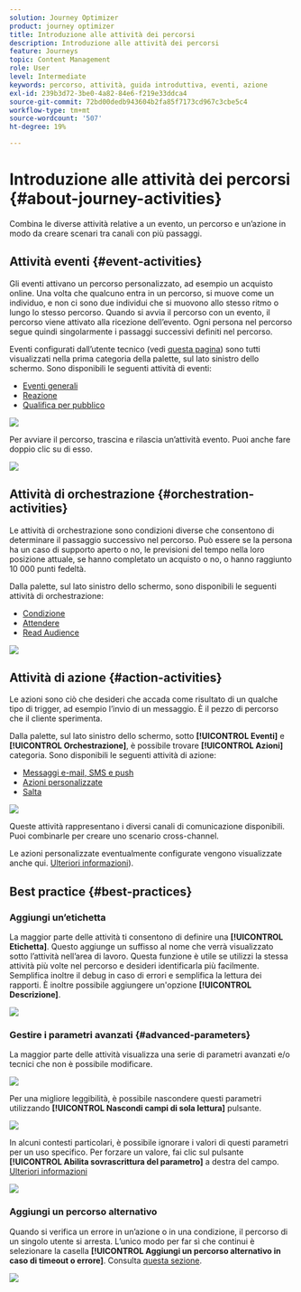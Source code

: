 ```yaml
---
solution: Journey Optimizer
product: journey optimizer
title: Introduzione alle attività dei percorsi
description: Introduzione alle attività dei percorsi
feature: Journeys
topic: Content Management
role: User
level: Intermediate
keywords: percorso, attività, guida introduttiva, eventi, azione
exl-id: 239b3d72-3be0-4a82-84e6-f219e33ddca4
source-git-commit: 72bd00dedb943604b2fa85f7173cd967c3cbe5c4
workflow-type: tm+mt
source-wordcount: '507'
ht-degree: 19%

---
```


# Introduzione alle attività dei percorsi {#about-journey-activities}

Combina le diverse attività relative a un evento, un percorso e un’azione in modo da creare scenari tra canali con più passaggi.

## Attività eventi {#event-activities}

Gli eventi attivano un percorso personalizzato, ad esempio un acquisto online. Una volta che qualcuno entra in un percorso, si muove come un individuo, e non ci sono due individui che si muovono allo stesso ritmo o lungo lo stesso percorso. Quando si avvia il percorso con un evento, il percorso viene attivato alla ricezione dell’evento. Ogni persona nel percorso segue quindi singolarmente i passaggi successivi definiti nel percorso.

Eventi configurati dall’utente tecnico (vedi [questa pagina](../event/about-events.md)) sono tutti visualizzati nella prima categoria della palette, sul lato sinistro dello schermo. Sono disponibili le seguenti attività di eventi:

* [Eventi generali](../building-journeys/general-events.md)
* [Reazione](../building-journeys/reaction-events.md)
* [Qualifica per pubblico](../building-journeys/audience-qualification-events.md)

![](assets/journey43.png)

Per avviare il percorso, trascina e rilascia un’attività evento. Puoi anche fare doppio clic su di esso.

![](assets/journey44.png)

## Attività di orchestrazione {#orchestration-activities}

Le attività di orchestrazione sono condizioni diverse che consentono di determinare il passaggio successivo nel percorso. Può essere se la persona ha un caso di supporto aperto o no, le previsioni del tempo nella loro posizione attuale, se hanno completato un acquisto o no, o hanno raggiunto 10 000 punti fedeltà.

Dalla palette, sul lato sinistro dello schermo, sono disponibili le seguenti attività di orchestrazione:

* [Condizione](../building-journeys/condition-activity.md)
* [Attendere](../building-journeys/wait-activity.md)
* [Read Audience](../building-journeys/read-audience.md)

![](assets/journey49.png)

## Attività di azione {#action-activities}

Le azioni sono ciò che desideri che accada come risultato di un qualche tipo di trigger, ad esempio l’invio di un messaggio. È il pezzo di percorso che il cliente sperimenta.

Dalla palette, sul lato sinistro dello schermo, sotto **[!UICONTROL Eventi]** e **[!UICONTROL Orchestrazione]**, è possibile trovare **[!UICONTROL Azioni]** categoria. Sono disponibili le seguenti attività di azione:

* [Messaggi e-mail, SMS e push](../building-journeys/journeys-message.md)
* [Azioni personalizzate](../building-journeys/using-custom-actions.md)
* [Salta](../building-journeys/jump.md)

![](assets/journey58.png)

Queste attività rappresentano i diversi canali di comunicazione disponibili. Puoi combinarle per creare uno scenario cross-channel.

Le azioni personalizzate eventualmente configurate vengono visualizzate anche qui. [Ulteriori informazioni](../building-journeys/using-custom-actions.md)).

## Best practice {#best-practices}

### Aggiungi un’etichetta

La maggior parte delle attività ti consentono di definire una **[!UICONTROL Etichetta]**. Questo aggiunge un suffisso al nome che verrà visualizzato sotto l’attività nell’area di lavoro. Questa funzione è utile se utilizzi la stessa attività più volte nel percorso e desideri identificarla più facilmente. Semplifica inoltre il debug in caso di errori e semplifica la lettura dei rapporti. È inoltre possibile aggiungere un&#39;opzione **[!UICONTROL Descrizione]**.

![](assets/journey-action-label.png)

### Gestire i parametri avanzati {#advanced-parameters}

La maggior parte delle attività visualizza una serie di parametri avanzati e/o tecnici che non è possibile modificare.

![](assets/journey-advanced-parameters.png)

Per una migliore leggibilità, è possibile nascondere questi parametri utilizzando **[!UICONTROL Nascondi campi di sola lettura]** pulsante.

![](assets/journey-hide-read-only-fields.png)

In alcuni contesti particolari, è possibile ignorare i valori di questi parametri per un uso specifico. Per forzare un valore, fai clic sul pulsante **[!UICONTROL Abilita sovrascrittura del parametro]** a destra del campo. [Ulteriori informazioni](../configuration/primary-email-addresses.md#journey-parameters)

![](assets/journey-enable-parameter-override.png)

### Aggiungi un percorso alternativo

Quando si verifica un errore in un’azione o in una condizione, il percorso di un singolo utente si arresta. L’unico modo per far sì che continui è selezionare la casella **[!UICONTROL Aggiungi un percorso alternativo in caso di timeout o errore]**. Consulta [questa sezione](../building-journeys/using-the-journey-designer.md#paths).

![](assets/journey42.png)

